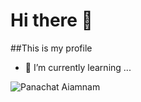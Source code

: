 # Hi there 👋
##This is my profile
- 🌱 I’m currently learning ...

![Panachat Aiamnam](https://scontent.fbkk5-5.fna.fbcdn.net/v/t39.30808-6/271062469_3092926827605536_796839208124672024_n.jpg?_nc_cat=100&ccb=1-5&_nc_sid=730e14&_nc_eui2=AeFKZKlV_JQaZz9yGMoOtejKCwcVRK6N9DkLBxVEro30ORfNZzrYKUJVPLcBQ3YZqquXZcqrbHqUCwQJ1v6rwltn&_nc_ohc=3FeuUUnOcosAX8Ceeoz&tn=4_lNa8XwS_ds3mp4&_nc_ht=scontent.fbkk5-5.fna&oh=00_AT_3VW4gbinGQGikRZJ3hzl27A_p_OI9J1urJETnP2xSVw&oe=61F9B041)
<!--
**panachat/Panachat** is a ✨ _special_ ✨ repository because its `README.md` (this file) appears on your GitHub profile.

Here are some ideas to get you started:

- 🔭 I’m currently working on ...
- 🌱 I’m currently learning ...
- 👯 I’m looking to collaborate on ...
- 🤔 I’m looking for help with ...
- 💬 Ask me about ...
- 📫 How to reach me: ...
- 😄 Pronouns: ...
- ⚡ Fun fact: ...
-->
